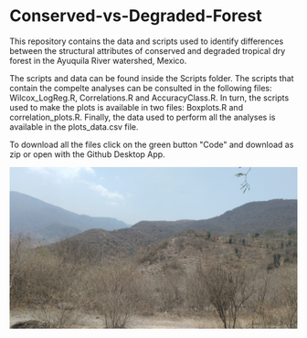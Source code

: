 # Conserved-vs-Degraded-Forest

This repository contains the data and scripts used to identify differences between the structural attributes of conserved and degraded tropical dry forest in the Ayuquila River watershed, Mexico. 

The scripts and data can be found inside the Scripts folder. The scripts that contain the compelte analyses can be consulted in the following files: Wilcox_LogReg.R, Correlations.R and AccuracyClass.R. In turn, the scripts used to make the plots is available in two files: Boxplots.R and correlation_plots.R. Finally, the data used to perform all the analyses is available in the plots_data.csv file.

To download all the files click on the green button "Code" and download as zip or open with the Github Desktop App.

![Ayuquila forest](/Img/Ayuquila.jpg?raw=true "Picture of a part of the Ayuquila River watershed")
